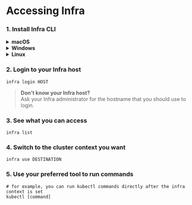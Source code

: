 # Accessing Infra

### 1. Install Infra CLI

<details>
  <summary><strong>macOS</strong></summary>

```bash
brew install infrahq/tap/infra
```

</details>

<details>
  <summary><strong>Windows</strong></summary>

```powershell
scoop bucket add infrahq https://github.com/infrahq/scoop.git
scoop install infra
```

</details>

<details>
  <summary><strong>Linux</strong></summary>

```bash
# Ubuntu & Debian
sudo echo 'deb [trusted=yes] https://apt.fury.io/infrahq/ /' >/etc/apt/sources.list.d/infrahq.list
sudo apt update
sudo apt install infra
```

```bash
# Fedora & Red Hat Enterprise Linux
sudo dnf config-manager --add-repo https://yum.fury.io/infrahq/
sudo dnf install infra
```

</details>

### 2. Login to your Infra host

```
infra login HOST
```

> **Don't know your Infra host?<br>** Ask your Infra administrator for the hostname that you should use to login.

### 3. See what you can access

```
infra list
```

### 4. Switch to the cluster context you want

```
infra use DESTINATION
```

### 5. Use your preferred tool to run commands

```
# for example, you can run kubectl commands directly after the infra context is set
kubectl [command]
```

